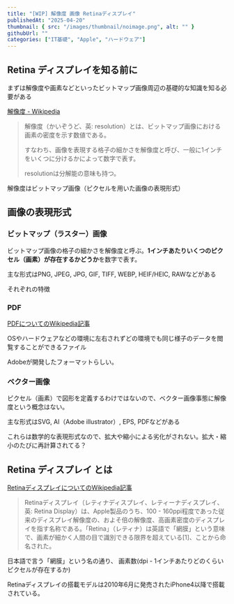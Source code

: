 ```yaml
---
title: "[WIP] 解像度 画像 Retinaディスプレイ"
publishedAt: "2025-04-20"
thumbnail: { src: "/images/thumbnail/noimage.png", alt: "" }
githubUrl: ""
categories: ["IT基礎", "Apple", "ハードウェア"]
---
```


## Retina ディスプレイを知る前に

まずは解像度や画素などといったビットマップ画像周辺の基礎的な知識を知る必要がある

<a href="https://ja.wikipedia.org/wiki/%E8%A7%A3%E5%83%8F%E5%BA%A6" target="_blank" rel="noreferrer">解像度 - Wikipedia</a>

> 解像度（かいぞうど、英: resolution）とは、ビットマップ画像における画素の密度を示す数値である。
>
> すなわち、画像を表現する格子の細かさを解像度と呼び、一般に1インチをいくつに分けるかによって数字で表す。
>
> resolutionは分解能の意味も持つ。

解像度はビットマップ画像（ピクセルを用いた画像の表現形式）

## 画像の表現形式

### ビットマップ（ラスター）画像

ビットマップ画像の格子の細かさを解像度と呼ぶ。**1インチあたりいくつのピクセル（画素）が存在するかどうか**を数字で表す。

主な形式はPNG, JPEG, JPG, GIF, TIFF, WEBP, HEIF/HEIC, RAWなどがある

それぞれの特徴

### PDF

<a href="https://ja.wikipedia.org/wiki/Portable_Document_Format" target="_blank" rel="noreferrer">PDFについてのWikipedia記事</a>


OSやハードウェアなどの環境に左右されずどの環境でも同じ様子のデータを閲覧することができるファイル

Adobeが開発したフォーマットらしい。

### ベクター画像

ピクセル（画素）で図形を定義するわけではないので、ベクター画像事態に解像度という概念はない。

主な形式はSVG, AI（Adobe illustrator）, EPS, PDFなどがある

これらは数学的な表現形式なので、拡大や縮小による劣化がされない。拡大・縮小のたびに再計算されてる？

## Retina ディスプレイ とは

<a href="https://ja.wikipedia.org/wiki/Retina%E3%83%87%E3%82%A3%E3%82%B9%E3%83%97%E3%83%AC%E3%82%A4" target="_blank" rel="noreferrer">RetinaディスプレイについてのWikipedia記事</a>

> Retinaディスプレイ（レティナディスプレイ、レティーナディスプレイ、英: Retina Display）は、Apple製品のうち、100 - 160ppi程度であった従来のディスプレイ解像度の、およそ倍の解像度、高画素密度のディスプレイを指す名称である。「Retina」（レティナ）は英語で「網膜」という意味で、画素が細かく人間の目で識別できる限界を超えている[1]、ことから命名された。

日本語で言う「網膜」という名の通り、
画素数(dpi - 1インチあたりどのくらいピクセルが存在するか)

Retinaディスプレイの搭載モデルは2010年6月に発売されたiPhone4以降で搭載されている。


